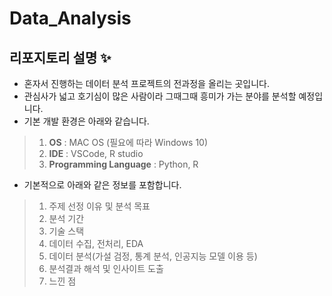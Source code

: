 # Data_Analysis

## 리포지토리 설명 :sparkles:
- 혼자서 진행하는 데이터 분석 프로젝트의 전과정을 올리는 곳입니다.
- 관심사가 넓고 호기심이 많은 사람이라 그때그때 흥미가 가는 분야를 분석할 예정입니다.
- 기본 개발 환경은 아래와 같습니다.

> 1. __OS__ : MAC OS (필요에 따라 Windows 10)
> 2. __IDE__ : VSCode, R studio
> 3. __Programming Language__ : Python, R

- 기본적으로 아래와 같은 정보를 포함합니다.

> 1. 주제 선정 이유 및 분석 목표
> 2. 분석 기간
> 3. 기술 스택
> 4. 데이터 수집, 전처리, EDA
> 5. 데이터 분석(가설 검정, 통계 분석, 인공지능 모델 이용 등)
> 6. 분석결과 해석 및 인사이트 도출
> 7. 느낀 점
